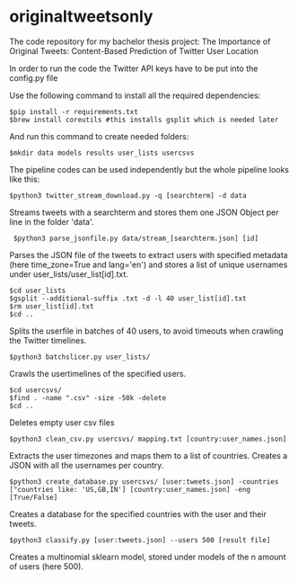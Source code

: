 # originaltweetsonly
The code repository for my bachelor thesis project: The Importance of Original Tweets: Content-Based Prediction of Twitter User Location

In order to run the code the Twitter API keys have to be put into the config.py file

Use the following command to install all the required dependencies:
``` 
$pip install -r requirements.txt 
$brew install coreutils #this installs gsplit which is needed later 
```


And run this command to create needed folders:

```$mkdir data models results user_lists usercsvs ```

The pipeline codes can be used independently but the whole pipeline looks like this:

``` $python3 twitter_stream_download.py -q [searchterm] -d data ```

Streams tweets with a searchterm and stores them one JSON Object per line in the folder 'data'.

``` $python3 parse_jsonfile.py data/stream_[searchterm.json] [id]```

Parses the JSON file of the tweets to extract users with specified metadata (here time_zone=True and lang='en') and stores a list of unique usernames under user_lists/user_list[id].txt.

``` 
$cd user_lists
$gsplit --additional-suffix .txt -d -l 40 user_list[id].txt
$rm user_list[id].txt
$cd .. 
``` 

Splits the userfile in batches of 40 users, to avoid timeouts when crawling the Twitter timelines.

``` $python3 batchslicer.py user_lists/ ```

Crawls the usertimelines of the specified users.

```
$cd usercsvs/
$find . -name ".csv" -size -50k -delete
$cd ..
```

Deletes empty user csv files

```$python3 clean_csv.py usercsvs/ mapping.txt [country:user_names.json]```

Extracts the user timezones and maps them to a list of countries. Creates a JSON with all the usernames per country.

```$python3 create_database.py usercsvs/ [user:tweets.json] -countries ["countries like: 'US,GB,IN'] [country:user_names.json] -eng [True/False] ```

Creates a database for the specified countries with the user and their tweets.

```$python3 classify.py [user:tweets.json] --users 500 [result file]```

Creates a multinomial sklearn model, stored under models of the n amount of users (here 500). 

